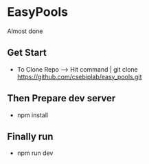# EasyPools
Almost done

## Get Start

* To Clone Repo --> Hit command | git clone https://github.com/csebiplab/easy_pools.git

## Then Prepare dev server
 * npm install

## Finally run
* npm run dev 
